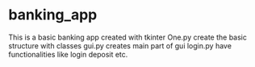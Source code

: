 # banking_app
This is a basic banking app created with tkinter
One.py create the basic structure with classes
gui.py creates main part of gui
login.py have functionalities like login deposit etc.
